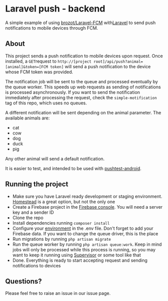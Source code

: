 # Laravel push - backend

A simple example of using [brozot/Laravel-FCM](https://github.com/brozot/Laravel-FCM) with[Laravel](https://laravel.com/) to send push notifications to mobile devices through FCM.

## About 

This project sends a push notification to mobile devices upon request. Once installed, a `GET`request to `http://[project root]/api/push?animal=[animal]&token=[FCM token]` will send a push notification to the device whose FCM token was provided. 

The notification job will be sent to the queue and processed eventually by the queue worker. This speeds up web requests as sending of notifications is processed asynchronously. If you want to send the notification immediately after processing the request, check the `simple-motification` tag of this repo, which uses no queues. 

A different notification will be sent depending on the animal parameter. The available animals are:

* cat
* cow
* dog
* duck
* pig

Any other animal will send a default notification.

It is easier to test, and intended to be used with [pushtest-android](https://github.com/bul-ikana/pushtest-android).

## Running the project

* Make sure you have Laravel ready development or staging environment. [Homestead](https://laravel.com/docs/master/homestead) is a great option, but not the only one
* Create a Firebase project in the [Firebase console](https://console.firebase.google.com/). You will need a server key and a sender ID
* Clone the repo
* Install dependencies running `composer install`
* Configure your [environment](https://laravel.com/docs/5.4/configuration#environment-configuration) in the .env file. Don't forget to add your Firebase data. If you want to change the queue driver, this is the place
* Run migrations by running `php artisan migrate`
* Run the queue worker by running `php artisan queue:work`. Keep in mind jobs will only be processed while this process is running, so you may want to keep it running using [Supervisor](https://laravel.com/docs/5.1/queues#supervisor-configuration) or some tool like that
* Done. Everything is ready to start accepting request and sending notifications to devices

## Questions?
Please feel free to raise an issue in our issue page.